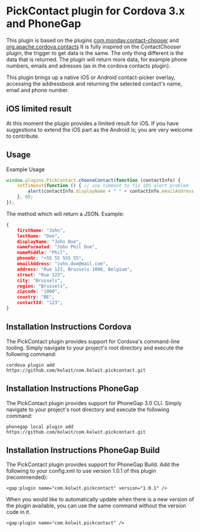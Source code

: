 # PickContact plugin for Cordova 3.x and PhoneGap

This plugin is based on the plugins [com.monday.contact-chooser](https://github.com/monday-consulting/ContactChooser) and [org.apache.cordova.contacts](https://github.com/apache/cordova-plugin-contacts)
It is fully inspired on the ContactChooser plugin, the trigger to get data is the same. The only thing different is the data that is returned. The plugin will return more data, for example phone numbers, emails and adresses (as in the cordova contacts plugin).

This plugin brings up a native iOS or Android contact-picker overlay, accessing the addressbook and returning the selected contact's name, email and phone number.

## iOS limited result
At this moment the plugin provides a limited result for iOS. If you have suggestions to extend the iOS part as the Android is; you are very welcome to contribute.


## Usage

Example Usage

```js
window.plugins.PickContact.chooseContact(function (contactInfo) {
    setTimeout(function () { // use timeout to fix iOS alert problem
        alert(contactInfo.displayName + " " + contactInfo.emailAddress + " " + contactInfo.phoneNr );
    }, 0);
});
```

The method which will return a JSON. Example:

```json
{
	firstName: "John",
	lastName: "Doe",
    displayName: "John Doe",
	nameFormated: "John Phil Doe",
	nameMiddle: "Phil",
	phoneNr: "+55 55 555 55",
    emailAddress: "john.doe@mail.com",
	address: "Rue 123, Brussels 1000, Belgium",
	street: "Rue 123",
	city: "Brussels",
	region: "Brussels",
	zipcode: "1000",
	country: "BE",
	contactId: "123",
}
```

## Installation Instructions Cordova

The PickContact plugin provides support for Cordova's command-line tooling.
Simply navigate to your project's root directory and execute the following command:

```
cordova plugin add https://github.com/kolwit/com.kolwit.pickcontact.git
```

## Installation Instructions PhoneGap

The PickContact plugin provides support for PhoneGap 3.0 CLI.
Simply navigate to your project's root directory and execute the following command:

```
phonegap local plugin add https://github.com/kolwit/com.kolwit.pickcontact.git
```

## Installation Instructions PhoneGap Build

The PickContact plugin provides support for PhoneGap Build.
Add the following to your config.xml to use version 1.0.1 of this plugin (recommended):

```
<gap:plugin name="com.kolwit.pickcontact" version="1.0.1" />
```

When you would like to automatically update when there is a new version of the plugin available, you can use the same command without the version code in it.

```
<gap:plugin name="com.kolwit.pickcontact" />
```
